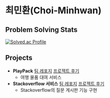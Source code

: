 # 최민환(Choi-Minhwan)

## Problem Solving Stats
[![Solved.ac Profile](http://mazassumnida.wtf/api/generate_badge?boj=chymh32)](https://solved.ac/chymh32)

## Projects
- **PlayPack**
   [팀 레포지](https://github.com/codestates-seb/seb44_main_028)
   [프로젝트 후기](https://velog.io/@minit88/Playpack-프로젝트-소개-및-후기)
  - 여행 물품 대여 서비스
- **Stackoverflow 서비스**
   [팀 레포지](https://github.com/codestates-seb/seb44_pre_036?tab=readme-ov-file)
   [프로젝트 후기](https://velog.io/@minit88/Project-Pre-Project-회고)
  - Stackoverflow의 질문 게시판 기능 구현
